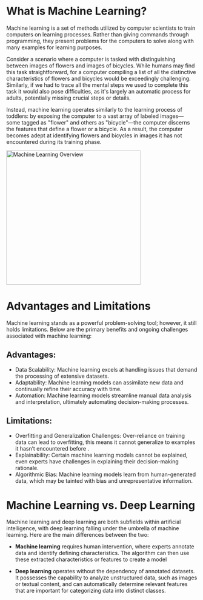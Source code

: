 # What is Machine Learning?

Machine learning is a set of methods utilized by computer scientists to train computers on learning processes. Rather than giving commands through programming, they present problems for the computers to solve along with many examples for learning purposes.

Consider a scenario where a computer is tasked with distinguishing between images of flowers and images of bicycles. While humans may find this task straightforward, for a computer compiling a list of all the distinctive characteristics of flowers and bicycles would be exceedingly challenging. Similarly, if we had to trace all the mental steps we used to complete this task it would also pose difficulties, as it's largely an automatic process for adults, potentially missing crucial steps or details.

Instead, machine learning operates similarly to the learning process of toddlers: by exposing the computer to a vast array of labeled images—some tagged as "flower" and others as "bicycle"—the computer discerns the features that define a flower or a bicycle. As a result, the computer becomes adept at identifying flowers and bicycles in images it has not encountered during its training phase.

<img width="354" alt="Machine Learning Overview" src="https://github.com/StefaneeT/RA-Statistics-Course/assets/89051155/45a9a748-2cef-4b53-a7ff-fd290ef01812">


# Advantages and Limitations

Machine learning stands as a powerful problem-solving tool; however, it still holds limitations. Below are the primary benefits and ongoing challenges associated with machine learning:

## Advantages:

* Data Scalability: Machine learning excels at handling issues that demand the processing of extensive datasets. 
* Adaptability: Machine learning models can assimilate new data and continually refine their accuracy with time. 
* Automation: Machine learning models streamline manual data analysis and interpretation, ultimately automating decision-making processes. 

## Limitations:

* Overfitting and Generalization Challenges: Over-reliance on training data can lead to overfitting, this means it cannot generalize to examples it hasn’t encountered before . 
* Explainability: Certain machine learning models cannot be explained, even experts have challenges in explaining their decision-making rationale. 
* Algorithmic Bias: Machine learning models learn from human-generated data, which may be tainted with bias and unrepresentative information.

# Machine Learning vs. Deep Learning
Machine learning and deep learning are both subfields within artificial intelligence, with deep learning falling under the umbrella of machine learning. Here are the main differences between the two:

* **Machine learning** requires human intervention, where experts annotate data and identify defining characteristics. The algorithm can then use these extracted characteristics or features to create a model

* **Deep learning** operates without the dependency of annotated datasets. It possesses the capability to analyze unstructured data, such as images or textual content, and can automatically determine relevant features that are important for categorizing data into distinct classes.




